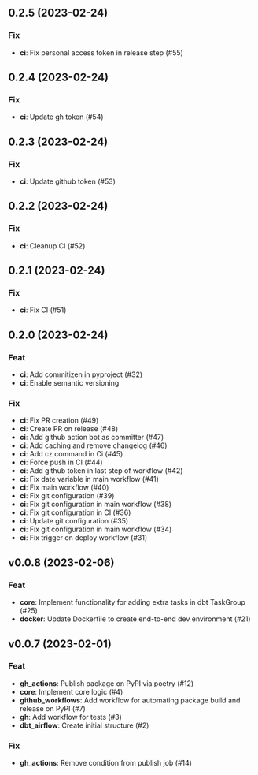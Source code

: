 ## 0.2.5 (2023-02-24)

### Fix

- **ci**: Fix personal access token in release step (#55)

## 0.2.4 (2023-02-24)

### Fix

- **ci**: Update gh token (#54)

## 0.2.3 (2023-02-24)

### Fix

- **ci**: Update github token (#53)

## 0.2.2 (2023-02-24)

### Fix

- **ci**: Cleanup CI (#52)

## 0.2.1 (2023-02-24)

### Fix

- **ci**: Fix CI (#51)

## 0.2.0 (2023-02-24)

### Feat

- **ci**: Add commitizen in pyproject (#32)
- **ci**: Enable semantic versioning

### Fix

- **ci**: Fix PR creation (#49)
- **ci**: Create PR on release (#48)
- **ci**: Add github action bot as committer (#47)
- **ci**: Add caching and remove changelog (#46)
- **ci**: Add cz command in Ci (#45)
- **ci**: Force push in CI (#44)
- **ci**: Add github token in last step of workflow (#42)
- **ci**: Fix date variable in main workflow (#41)
- **ci**: Fix main workflow (#40)
- **ci**: Fix git configuration (#39)
- **ci**: Fix git configuration in main workflow (#38)
- **ci**: Fix git configuration in CI (#36)
- **ci**: Update git configuration (#35)
- **ci**: Fix git configuration in main workflow (#34)
- **ci**: Fix trigger on deploy workflow (#31)

## v0.0.8 (2023-02-06)

### Feat

- **core**: Implement functionality for adding extra tasks in dbt TaskGroup (#25)
- **docker**: Update Dockerfile to create end-to-end dev environment (#21)

## v0.0.7 (2023-02-01)

### Feat

- **gh_actions**: Publish package on PyPI via poetry (#12)
- **core**: Implement core logic  (#4)
- **github_workflows**: Add workflow for automating package build and release on PyPI (#7)
- **gh**: Add workflow for tests (#3)
- **dbt_airflow**: Create initial structure (#2)

### Fix

- **gh_actions**: Remove condition from publish job (#14)
